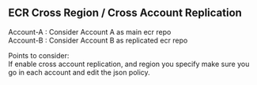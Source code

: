 <h2>ECR Cross Region / Cross Account Replication</h2>

Account-A : Consider Account A as main ecr repo<br>
Account-B : Consider Account B as replicated ecr repo

Points to consider:<br>
    If enable cross account replication, and region you specify make sure you go in each account and edit the json policy.
